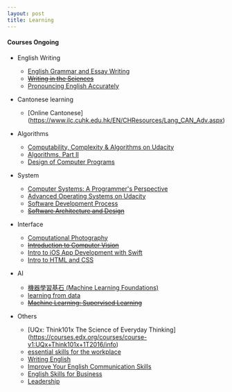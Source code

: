 ```yaml
---
layout: post
title: Learning
---
```

#### Courses Ongoing    
  * English Writing  
       - [English Grammar and Essay Writing](https://www.edx.org/course/english-grammar-essay-writing-uc-berkeleyx-colwri2-2x)    
       - <del>[Writing in the Sciences](https://lagunita.stanford.edu/dashboard)</del>  
       - [Pronouncing English Accurately](http://www.scs.cuhk.edu.hk/search/course_details.php?l=en&term=161&course_cd=379105&class_cd=01&fm=gc)  

  * Cantonese learning  
       - [Online Cantonese] (https://www.ilc.cuhk.edu.hk/EN/CHResources/Lang_CAN_Adv.aspx)

  * Algorithms
     - [Computability, Complexity & Algorithms on Udacity](https://www.udacity.com/wiki/ud061)  
     - [Algorithms, Part II](https://www.coursera.org/course/algs4partII)    
     - [Design of Computer Programs](https://www.udacity.com/wiki/cs212)  

  * System  
     - [Computer Systems: A Programmer's Perspective](http://cs61.seas.harvard.edu/wiki/2015/Home)  
     - [Advanced Operating Systems on Udacity](https://www.udacity.com/wiki/ud189)  
     - [Software Development Process](https://www.udacity.com/courses/ud805)  
     - <del>[Software Architecture and Design](https://www.udacity.com/wiki/saad/schedule)</del>  

  * Interface
     - [Computational Photography](https://www.udacity.com/courses/ud955)  
     - <del>[Introduction to Computer Vision](https://www.udacity.com/wiki/ud810)</del>    
     - [Intro to iOS App Development with Swift](https://www.udacity.com/wiki/ud585)  
     - [Intro to HTML and CSS](https://www.udacity.com/wiki/ud304)  

  * AI
     - [機器學習基石 (Machine Learning Foundations)](https://class.coursera.org/ntumlone-003)  
     - [learning from data](https://work.caltech.edu/telecourse.html)  
     - <del>[Machine Learning: Supervised Learning](https://www.udacity.com/course/viewer#!/c-ud675/l-684818868/m-640579194)</del>

  * Others
     - [UQx: Think101x The Science of Everyday Thinking] (https://courses.edx.org/courses/course-v1:UQx+Think101x+1T2016/info)
     - [essential skills for the workplace](https://www.coursera.org/learn/project-management-basics/home/welcome)
     - [Writing English]( https://www.coursera.org/learn/grammar-punctuation/home/welcome)
     - [Improve Your English Communication Skills](https://www.coursera.org/specializations/improve-english)
     - [English Skills for Business](https://www.coursera.org/specializations/business-english)
     - [Leadership](https://www.coursera.org/learn/leadership-skills/home/welcome)
